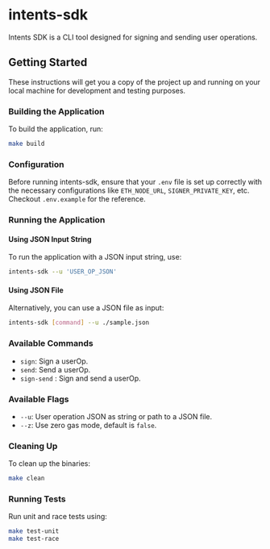 # intents-sdk

Intents SDK is a CLI tool designed for signing and sending user operations.

## Getting Started

These instructions will get you a copy of the project up and running on your local machine for development and testing purposes.

### Building the Application

To build the application, run:

```sh
make build
```

### Configuration

Before running intents-sdk, ensure that your `.env` file is set up correctly with the necessary configurations like `ETH_NODE_URL`, `SIGNER_PRIVATE_KEY`, etc.
Checkout `.env.example` for the reference.

### Running the Application

#### Using JSON Input String

To run the application with a JSON input string, use:

```sh
intents-sdk --u 'USER_OP_JSON'
```

#### Using JSON File

Alternatively, you can use a JSON file as input:

```sh
intents-sdk [command] --u ./sample.json
```

### Available Commands

- `sign`: Sign  a userOp.
- `send`: Send a userOp.
- `sign-send` : Sign and send a userOp.

### Available Flags

- `--u`: User operation JSON as string or path to a JSON file.
- `--z`: Use zero gas mode, default is `false`.

### Cleaning Up

To clean up the binaries:

```sh
make clean
```

### Running Tests

Run unit and race tests using:

```sh
make test-unit
make test-race
```

